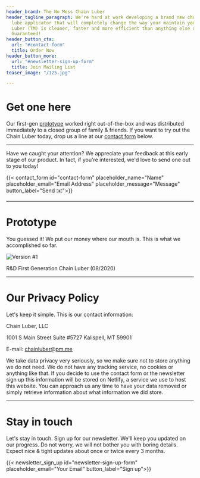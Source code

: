 ```yaml
---
header_brand: The No Mess Chain Luber
header_tagline_paragraph: We're hard at work developing a brand new chain wax/spray
  lube applicator that will completely change the way your maintain your chain. Chain
  Luber (TM) is cleaner, faster and more efficient than anything else on the market.
  Guaranteed!
header_button_cta:
  url: "#contact-form"
  title: Order Now
header_button_more:
  url: "#newsletter-sign-up-form"
  title: Join Mailing List
teaser_image: "/125.jpg"

---
```

# Get one here

Our first-gen [prototype](#prototype) worked right out-of-the-box and was distributed immediately to a closed group of family & friends. If you want to try out the Chain Luber today, drop us a line at our [contact form](#contact-form "Pre Order") below.

***

Have we caught your attention? We appreciate your feedback at this early stage of our product. In fact, if you're interested, we'd love to send one out to you today!

{{< contact_form id="contact-form" placeholder_name="Name" placeholder_email="Email Address" placeholder_message="Message" button_label="Send ✉️">}}

***

# Prototype

You guessed it! We put our money where our mouth is. This is what we accomplished so far.

![](/122.jpg "Version #1")

R&D First Generation Chain Luber (08/2020)

***

# Our Privacy Policy

Let's keep it simple. This is our contact information:

Chain Luber, LLC

1001 S Main Street Suite #5727 Kalispell, MT 59901

E-mail: chainluber@pm.me

We take data privacy very seriously, so we make sure not to store anything we do not need. We do not have any tracking service, no cookies or anything like that. If you decide to use the contact form or the newsletter sign up this information will be stored on Netlify, a service we use to host this website. You can approach us any time to have your data removed or simply retrieve information about what information we did store.

***

# Stay in touch

Let's stay in touch. Sign up for our newsletter. We'll keep you updated on our progress. Do not worry, we will not bother you with boring details. Expect nice & tight updates about once or twice every 3 months.

{{< newsletter_sign_up id="newsletter-sign-up-form" placeholder_email="Your Email" button_label="Sign up">}}